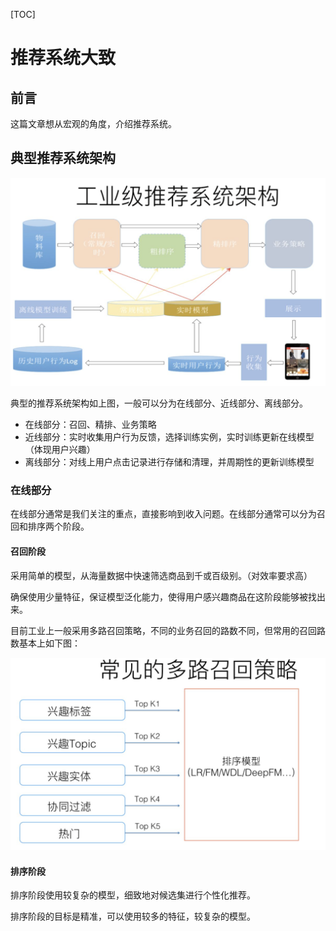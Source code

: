[TOC]

# 推荐系统大致

## 前言

这篇文章想从宏观的角度，介绍推荐系统。

## 典型推荐系统架构

<img src = '../images/dazhi_1.png'>

典型的推荐系统架构如上图，一般可以分为在线部分、近线部分、离线部分。

- 在线部分：召回、精排、业务策略
- 近线部分：实时收集用户行为反馈，选择训练实例，实时训练更新在线模型（体现用户兴趣）
- 离线部分：对线上用户点击记录进行存储和清理，并周期性的更新训练模型

### 在线部分

在线部分通常是我们关注的重点，直接影响到收入问题。在线部分通常可以分为召回和排序两个阶段。

#### 召回阶段

采用简单的模型，从海量数据中快速筛选商品到千或百级别。（对效率要求高）

确保使用少量特征，保证模型泛化能力，使得用户感兴趣商品在这阶段能够被找出来。

目前工业上一般采用多路召回策略，不同的业务召回的路数不同，但常用的召回路数基本上如下图：

<img  src="../images/dazhi_2.png">



#### 排序阶段

排序阶段使用较复杂的模型，细致地对候选集进行个性化推荐。

排序阶段的目标是精准，可以使用较多的特征，较复杂的模型。

